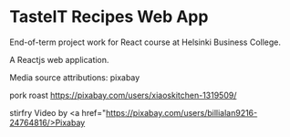 # TasteIT Recipes Web App

End-of-term project work for React course at Helsinki Business College.

A Reactjs web application.




Media source attributions: 
pixabay

pork roast https://pixabay.com/users/xiaoskitchen-1319509/ 

stirfry Video by <a href="https://pixabay.com/users/billialan9216-24764816/>Pixabay</a>